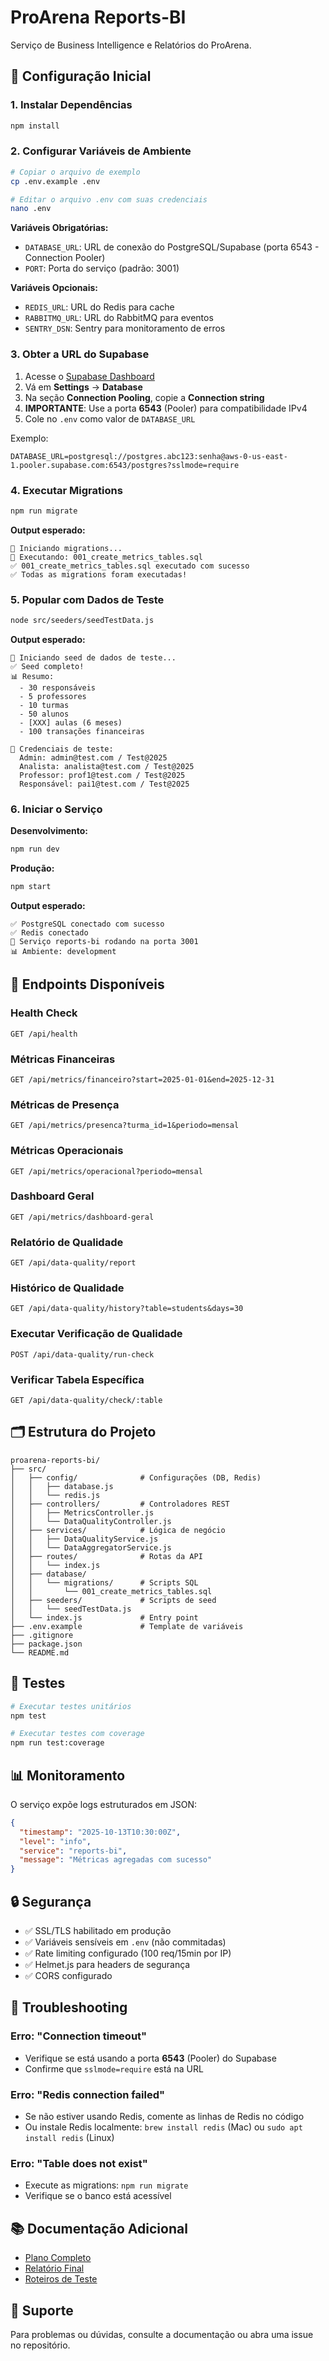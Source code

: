 # ProArena Reports-BI

Serviço de Business Intelligence e Relatórios do ProArena.

## 🚀 Configuração Inicial

### 1. Instalar Dependências

```bash
npm install
```

### 2. Configurar Variáveis de Ambiente

```bash
# Copiar o arquivo de exemplo
cp .env.example .env

# Editar o arquivo .env com suas credenciais
nano .env
```

**Variáveis Obrigatórias:**

- `DATABASE_URL`: URL de conexão do PostgreSQL/Supabase (porta 6543 - Connection Pooler)
- `PORT`: Porta do serviço (padrão: 3001)

**Variáveis Opcionais:**

- `REDIS_URL`: URL do Redis para cache
- `RABBITMQ_URL`: URL do RabbitMQ para eventos
- `SENTRY_DSN`: Sentry para monitoramento de erros

### 3. Obter a URL do Supabase

1. Acesse o [Supabase Dashboard](https://app.supabase.com/)
2. Vá em **Settings** → **Database**
3. Na seção **Connection Pooling**, copie a **Connection string**
4. **IMPORTANTE**: Use a porta **6543** (Pooler) para compatibilidade IPv4
5. Cole no `.env` como valor de `DATABASE_URL`

Exemplo:

```
DATABASE_URL=postgresql://postgres.abc123:senha@aws-0-us-east-1.pooler.supabase.com:6543/postgres?sslmode=require
```

### 4. Executar Migrations

```bash
npm run migrate
```

**Output esperado:**

```
🚀 Iniciando migrations...
📝 Executando: 001_create_metrics_tables.sql
✅ 001_create_metrics_tables.sql executado com sucesso
✅ Todas as migrations foram executadas!
```

### 5. Popular com Dados de Teste

```bash
node src/seeders/seedTestData.js
```

**Output esperado:**

```
🌱 Iniciando seed de dados de teste...
✅ Seed completo!
📊 Resumo:
  - 30 responsáveis
  - 5 professores
  - 10 turmas
  - 50 alunos
  - [XXX] aulas (6 meses)
  - 100 transações financeiras

🔑 Credenciais de teste:
  Admin: admin@test.com / Test@2025
  Analista: analista@test.com / Test@2025
  Professor: prof1@test.com / Test@2025
  Responsável: pai1@test.com / Test@2025
```

### 6. Iniciar o Serviço

**Desenvolvimento:**

```bash
npm run dev
```

**Produção:**

```bash
npm start
```

**Output esperado:**

```
✅ PostgreSQL conectado com sucesso
✅ Redis conectado
🚀 Serviço reports-bi rodando na porta 3001
📊 Ambiente: development
```

## 📡 Endpoints Disponíveis

### Health Check

```
GET /api/health
```

### Métricas Financeiras

```
GET /api/metrics/financeiro?start=2025-01-01&end=2025-12-31
```

### Métricas de Presença

```
GET /api/metrics/presenca?turma_id=1&periodo=mensal
```

### Métricas Operacionais

```
GET /api/metrics/operacional?periodo=mensal
```

### Dashboard Geral

```
GET /api/metrics/dashboard-geral
```

### Relatório de Qualidade

```
GET /api/data-quality/report
```

### Histórico de Qualidade

```
GET /api/data-quality/history?table=students&days=30
```

### Executar Verificação de Qualidade

```
POST /api/data-quality/run-check
```

### Verificar Tabela Específica

```
GET /api/data-quality/check/:table
```

## 🗂️ Estrutura do Projeto

```
proarena-reports-bi/
├── src/
│   ├── config/              # Configurações (DB, Redis)
│   │   ├── database.js
│   │   └── redis.js
│   ├── controllers/         # Controladores REST
│   │   ├── MetricsController.js
│   │   └── DataQualityController.js
│   ├── services/            # Lógica de negócio
│   │   ├── DataQualityService.js
│   │   └── DataAggregatorService.js
│   ├── routes/              # Rotas da API
│   │   └── index.js
│   ├── database/
│   │   └── migrations/      # Scripts SQL
│   │       └── 001_create_metrics_tables.sql
│   ├── seeders/             # Scripts de seed
│   │   └── seedTestData.js
│   └── index.js             # Entry point
├── .env.example             # Template de variáveis
├── .gitignore
├── package.json
└── README.md
```

## 🧪 Testes

```bash
# Executar testes unitários
npm test

# Executar testes com coverage
npm run test:coverage
```

## 📊 Monitoramento

O serviço expõe logs estruturados em JSON:

```json
{
  "timestamp": "2025-10-13T10:30:00Z",
  "level": "info",
  "service": "reports-bi",
  "message": "Métricas agregadas com sucesso"
}
```

## 🔒 Segurança

- ✅ SSL/TLS habilitado em produção
- ✅ Variáveis sensíveis em `.env` (não commitadas)
- ✅ Rate limiting configurado (100 req/15min por IP)
- ✅ Helmet.js para headers de segurança
- ✅ CORS configurado

## 🚨 Troubleshooting

### Erro: "Connection timeout"

- Verifique se está usando a porta **6543** (Pooler) do Supabase
- Confirme que `sslmode=require` está na URL

### Erro: "Redis connection failed"

- Se não estiver usando Redis, comente as linhas de Redis no código
- Ou instale Redis localmente: `brew install redis` (Mac) ou `sudo apt install redis` (Linux)

### Erro: "Table does not exist"

- Execute as migrations: `npm run migrate`
- Verifique se o banco está acessível

## 📚 Documentação Adicional

- [Plano Completo](../dashboards-e-qualidade-proarena.plan.md)
- [Relatório Final](../relatorio-dashboards-qualidade.md)
- [Roteiros de Teste](../testing/test-scenarios.md)

## 🤝 Suporte

Para problemas ou dúvidas, consulte a documentação ou abra uma issue no repositório.

